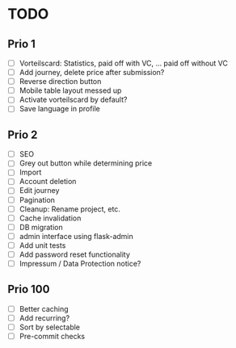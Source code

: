 # TODO

## Prio 1
- [ ] Vorteilscard: Statistics, paid off with VC, ... paid off without VC
- [ ] Add journey, delete price after submission?
- [ ] Reverse direction button
- [ ] Mobile table layout messed up
- [ ] Activate vorteilscard by default?
- [ ] Save language in profile

## Prio 2
- [ ] SEO
- [ ] Grey out button while determining price
- [ ] Import
- [ ] Account deletion
- [ ] Edit journey
- [ ] Pagination
- [ ] Cleanup: Rename project, etc.
- [ ] Cache invalidation
- [ ] DB migration
- [ ] admin interface using flask-admin
- [ ] Add unit tests
- [ ] Add password reset functionality
- [ ] Impressum / Data Protection notice?

## Prio 100
- [ ] Better caching
- [ ] Add recurring?
- [ ] Sort by selectable
- [ ] Pre-commit checks
